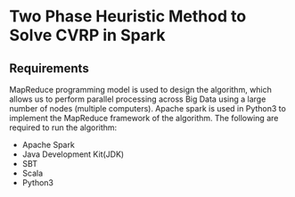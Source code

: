 # Two Phase Heuristic Method to Solve CVRP in Spark

## Requirements
MapReduce programming model is used to design the algorithm, which allows
us to perform parallel processing across Big Data using a large number of
nodes (multiple computers).
Apache spark is used in Python3 to implement the MapReduce framework of
the algorithm. The following are required to run the algorithm:
* Apache Spark
* Java Development Kit(JDK)
* SBT
* Scala
* Python3
